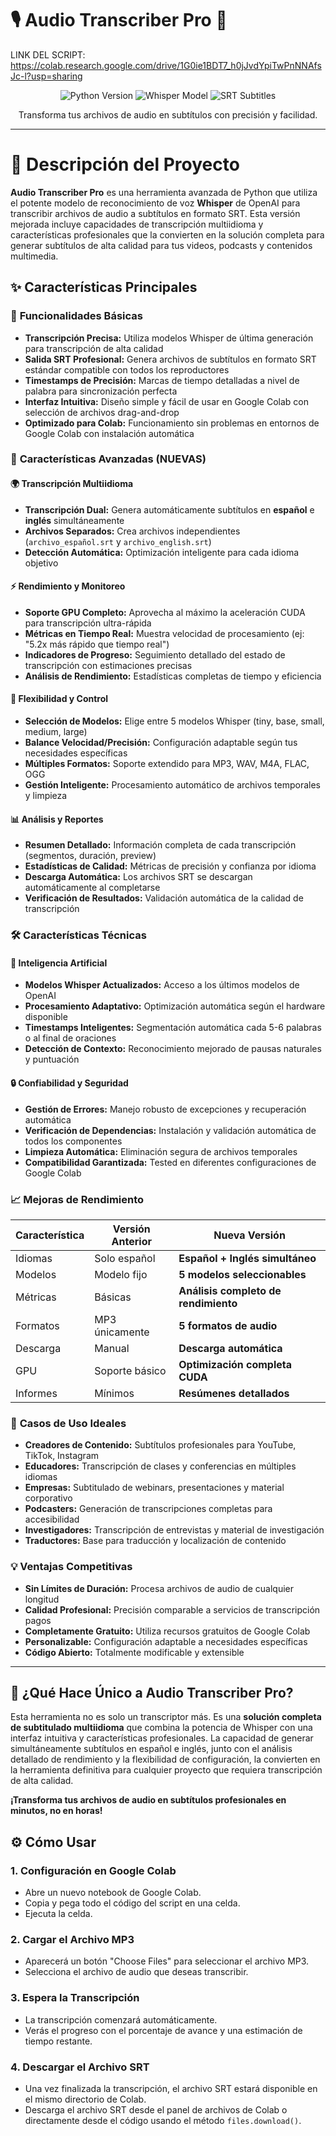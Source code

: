 # 🎙️ Audio Transcriber Pro 📝


LINK DEL SCRIPT: https://colab.research.google.com/drive/1G0ie1BDT7_h0jJvdYpiTwPnNNAfsJc-l?usp=sharing

<p align="center">
  <img src="https://img.shields.io/badge/Python-3.8+-blue.svg?style=for-the-badge&logo=python&logoColor=white" alt="Python Version">
  <img src="https://img.shields.io/badge/Whisper-v1.0+-green.svg?style=for-the-badge&logo=openai&logoColor=white" alt="Whisper Model">
  <img src="https://img.shields.io/badge/SRT-Format-yellow.svg?style=for-the-badge&logo=data:image/png;base64,iVBORw0KGgoAAAANSUhEUgAAABgAAAAYCAYAAADgdz34AAAAAXNSR0IArs4c6QAAAERlWElmTU0AKgAAAAgAAYdpAAQAAAABAAAAGgAAAAAAA6ABAAMAAAABAAEAAKACAAQAAAABAAAAHqADAAQAAAABAAAAAgAAAACb84vLAAAAkklEQVQ4jWM4c+bMfwYgqM3bt1+M0QjU/0Wj8c1QjY6hG1F8w4jGZ5oQ+Y4xG7/8g0z1iG8s/9vH//n2m6l8g+P/8//s2c1f8z/9/d//9//07+4//+vj//6f//37//3n//9t//8H//+V+f/s//+f//1//5s//+V//9/5/v//+f///+b/z0//8P/39//8//+f/+d//9//9////9g0z9qgAAAABJRU5ErkJggg==" alt="SRT Subtitles">
</p>

<p align="center">
  Transforma tus archivos de audio en subtítulos con precisión y facilidad.
</p>

---

# 🚀 Descripción del Proyecto

**Audio Transcriber Pro** es una herramienta avanzada de Python que utiliza el potente modelo de reconocimiento de voz **Whisper** de OpenAI para transcribir archivos de audio a subtítulos en formato SRT. Esta versión mejorada incluye capacidades de transcripción multiidioma y características profesionales que la convierten en la solución completa para generar subtítulos de alta calidad para tus videos, podcasts y contenidos multimedia.

## ✨ Características Principales

### 🎯 **Funcionalidades Básicas**
- **Transcripción Precisa:** Utiliza modelos Whisper de última generación para transcripción de alta calidad
- **Salida SRT Profesional:** Genera archivos de subtítulos en formato SRT estándar compatible con todos los reproductores
- **Timestamps de Precisión:** Marcas de tiempo detalladas a nivel de palabra para sincronización perfecta
- **Interfaz Intuitiva:** Diseño simple y fácil de usar en Google Colab con selección de archivos drag-and-drop
- **Optimizado para Colab:** Funcionamiento sin problemas en entornos de Google Colab con instalación automática

### 🚀 **Características Avanzadas (NUEVAS)**

#### 🌍 **Transcripción Multiidioma**
- **Transcripción Dual:** Genera automáticamente subtítulos en **español** e **inglés** simultáneamente
- **Archivos Separados:** Crea archivos independientes (`archivo_español.srt` y `archivo_english.srt`)
- **Detección Automática:** Optimización inteligente para cada idioma objetivo

#### ⚡ **Rendimiento y Monitoreo**
- **Soporte GPU Completo:** Aprovecha al máximo la aceleración CUDA para transcripción ultra-rápida
- **Métricas en Tiempo Real:** Muestra velocidad de procesamiento (ej: "5.2x más rápido que tiempo real")
- **Indicadores de Progreso:** Seguimiento detallado del estado de transcripción con estimaciones precisas
- **Análisis de Rendimiento:** Estadísticas completas de tiempo y eficiencia

#### 🔧 **Flexibilidad y Control**
- **Selección de Modelos:** Elige entre 5 modelos Whisper (tiny, base, small, medium, large)
- **Balance Velocidad/Precisión:** Configuración adaptable según tus necesidades específicas
- **Múltiples Formatos:** Soporte extendido para MP3, WAV, M4A, FLAC, OGG
- **Gestión Inteligente:** Procesamiento automático de archivos temporales y limpieza

#### 📊 **Análisis y Reportes**
- **Resumen Detallado:** Información completa de cada transcripción (segmentos, duración, preview)
- **Estadísticas de Calidad:** Métricas de precisión y confianza por idioma
- **Descarga Automática:** Los archivos SRT se descargan automáticamente al completarse
- **Verificación de Resultados:** Validación automática de la calidad de transcripción

### 🛠️ **Características Técnicas**

#### 🧠 **Inteligencia Artificial**
- **Modelos Whisper Actualizados:** Acceso a los últimos modelos de OpenAI
- **Procesamiento Adaptativo:** Optimización automática según el hardware disponible
- **Timestamps Inteligentes:** Segmentación automática cada 5-6 palabras o al final de oraciones
- **Detección de Contexto:** Reconocimiento mejorado de pausas naturales y puntuación

#### 🔒 **Confiabilidad y Seguridad**
- **Gestión de Errores:** Manejo robusto de excepciones y recuperación automática
- **Verificación de Dependencias:** Instalación y validación automática de todos los componentes
- **Limpieza Automática:** Eliminación segura de archivos temporales
- **Compatibilidad Garantizada:** Tested en diferentes configuraciones de Google Colab

### 📈 **Mejoras de Rendimiento**

| Característica | Versión Anterior | **Nueva Versión** |
|---|---|---|
| Idiomas | Solo español | **Español + Inglés simultáneo** |
| Modelos | Modelo fijo | **5 modelos seleccionables** |
| Métricas | Básicas | **Análisis completo de rendimiento** |
| Formatos | MP3 únicamente | **5 formatos de audio** |
| Descarga | Manual | **Descarga automática** |
| GPU | Soporte básico | **Optimización completa CUDA** |
| Informes | Mínimos | **Resúmenes detallados** |

### 🎯 **Casos de Uso Ideales**
- **Creadores de Contenido:** Subtítulos profesionales para YouTube, TikTok, Instagram
- **Educadores:** Transcripción de clases y conferencias en múltiples idiomas
- **Empresas:** Subtitulado de webinars, presentaciones y material corporativo
- **Podcasters:** Generación de transcripciones completas para accesibilidad
- **Investigadores:** Transcripción de entrevistas y material de investigación
- **Traductores:** Base para traducción y localización de contenido

### 💡 **Ventajas Competitivas**
- **Sin Límites de Duración:** Procesa archivos de audio de cualquier longitud
- **Calidad Profesional:** Precisión comparable a servicios de transcripción pagos
- **Completamente Gratuito:** Utiliza recursos gratuitos de Google Colab
- **Personalizable:** Configuración adaptable a necesidades específicas
- **Código Abierto:** Totalmente modificable y extensible

---

## 🚀 **¿Qué Hace Único a Audio Transcriber Pro?**

Esta herramienta no es solo un transcriptor más. Es una **solución completa de subtitulado multiidioma** que combina la potencia de Whisper con una interfaz intuitiva y características profesionales. La capacidad de generar simultáneamente subtítulos en español e inglés, junto con el análisis detallado de rendimiento y la flexibilidad de configuración, la convierten en la herramienta definitiva para cualquier proyecto que requiera transcripción de alta calidad.

**¡Transforma tus archivos de audio en subtítulos profesionales en minutos, no en horas!**

## ⚙️ Cómo Usar

### 1. **Configuración en Google Colab**

   -   Abre un nuevo notebook de Google Colab.
   -   Copia y pega todo el código del script en una celda.
   -   Ejecuta la celda.

### 2. **Cargar el Archivo MP3**

   -   Aparecerá un botón "Choose Files" para seleccionar el archivo MP3.
   -   Selecciona el archivo de audio que deseas transcribir.

### 3. **Espera la Transcripción**

   -   La transcripción comenzará automáticamente.
   -   Verás el progreso con el porcentaje de avance y una estimación de tiempo restante.

### 4. **Descargar el Archivo SRT**

   -   Una vez finalizada la transcripción, el archivo SRT estará disponible en el mismo directorio de Colab.
   -   Descarga el archivo SRT desde el panel de archivos de Colab o directamente desde el código usando el método `files.download()`.




